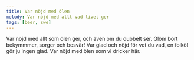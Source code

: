 ```yaml
---
title: Var nöjd med ölen
melody: Var nöjd med allt vad livet ger
tags: [beer, swe]
---
```


Var nöjd med allt som ölen ger,
och även om du dubbelt ser.
Glöm bort bekymmmer,
sorger och besvär!
Var glad och nöjd för vet du vad,
en folköl gör ju ingen glad.
Var nöjd med ölen som vi dricker här.
